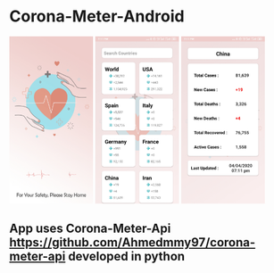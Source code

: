# Corona-Meter-Android
<img src="https://github.com/Ahmedmmy97/Corona-Meter-Android/blob/master/Screens/splash.jpg" height="300">   <img src="https://github.com/Ahmedmmy97/Corona-Meter-Android/blob/master/Screens/1.jpg" height="300">    <img src="https://github.com/Ahmedmmy97/Corona-Meter-Android/blob/master/Screens/2.jpg" height="300"> 



## App uses Corona-Meter-Api https://github.com/Ahmedmmy97/corona-meter-api developed in python 
